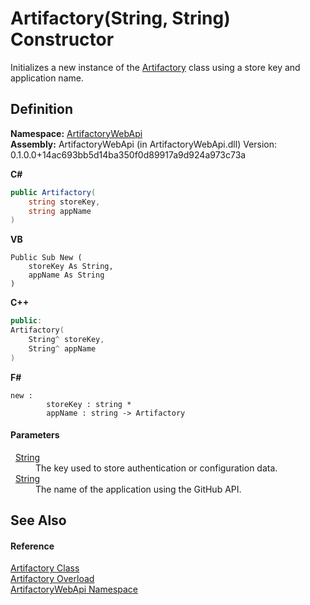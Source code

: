 # Artifactory(String, String) Constructor


Initializes a new instance of the <a href="214800f8-17f4-d8c7-736d-e57a039a6686">Artifactory</a> class using a store key and application name.



## Definition
**Namespace:** <a href="75b20af6-7197-02a5-e38f-f7b15eac4732">ArtifactoryWebApi</a>  
**Assembly:** ArtifactoryWebApi (in ArtifactoryWebApi.dll) Version: 0.1.0.0+14ac693bb5d14ba350f0d89917a9d924a973c73a

**C#**
``` C#
public Artifactory(
	string storeKey,
	string appName
)
```
**VB**
``` VB
Public Sub New ( 
	storeKey As String,
	appName As String
)
```
**C++**
``` C++
public:
Artifactory(
	String^ storeKey, 
	String^ appName
)
```
**F#**
``` F#
new : 
        storeKey : string * 
        appName : string -> Artifactory
```



#### Parameters
<dl><dt>  <a href="https://learn.microsoft.com/dotnet/api/system.string" target="_blank" rel="noopener noreferrer">String</a></dt><dd>The key used to store authentication or configuration data.</dd><dt>  <a href="https://learn.microsoft.com/dotnet/api/system.string" target="_blank" rel="noopener noreferrer">String</a></dt><dd>The name of the application using the GitHub API.</dd></dl>

## See Also


#### Reference
<a href="214800f8-17f4-d8c7-736d-e57a039a6686">Artifactory Class</a>  
<a href="e973b099-9c02-9522-58c0-fc115e9fcefa">Artifactory Overload</a>  
<a href="75b20af6-7197-02a5-e38f-f7b15eac4732">ArtifactoryWebApi Namespace</a>  
